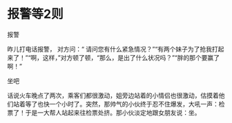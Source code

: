 # 报警等2则

报警 

昨儿打电话报警， 对方问：“ 请问您有什么紧急情况？”“有两个妹子为了抢我打起来了！”“啊，这样，”对方顿了顿，“那么，是出了什么状况吗？”“胖的那个要赢了啊！” 

坐吧 

话说火车晚点了两次，乘客们都很激动，姐旁边站着的小情侣也很激动，估摸着他们站着等了也快一个小时了。突然，那帅气的小伙终于忍不住爆发，大吼一声：检票了！于是一大帮人站起来往检票处挤。那小伙淡定地跟女朋友说：坐。